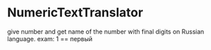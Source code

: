 # NumericTextTranslator
give number and get name of the number with final digits on Russian language. exam: 1 == первый
